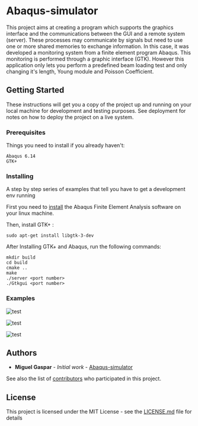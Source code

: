 # Abaqus-simulator

This project aims at creating a program which supports the graphics interface and the communications between the GUI and a remote system (server). These processes may communicate by signals but need to use one or more shared memories to exchange information.
In this case, it was developed a monitoring system from a finite element program Abaqus. This monitoring is performed through a graphic interface (GTK). However
this application only lets you perform a predefined beam loading test and only changing it's length, Young module and Poisson Coefficient.


## Getting Started

These instructions will get you a copy of the project up and running on your local machine for development and testing purposes. See deployment for notes on how to deploy the project on a live system.

### Prerequisites

Things you need to install if you already haven't:

```
Abaqus 6.14
GTK+
```


### Installing

A step by step series of examples that tell you have to get a development env running

First you need to [install](https://github.com/Solid-Mechanics/Install-ABAQUS-on-Ubuntu) the Abaqus Finite Element Analysis software on your linux machine.

Then, install GTK+ :

```
sudo apt-get install libgtk-3-dev
```

After Installing GTK+ and Abaqus, run the following commands:

```
mkdir build
cd build
cmake ..
make
./server <port number>
./Gtkgui <port number>
```


### Examples

![test](https://i.imgur.com/z5aP8wA.png)

![test](https://i.imgur.com/EhgbFBk.png)

![test](https://i.imgur.com/v08BXHi.png)



## Authors

* **Miguel Gaspar** - *Initial work* - [Abaqus-simulator](https://github.com/miguelggaspar)

See also the list of [contributors](https://github.com/miguelggaspar/Abaqus-simulator/graphs/contributors) who participated in this project.

## License

This project is licensed under the MIT License - see the [LICENSE.md](LICENSE.md) file for details
